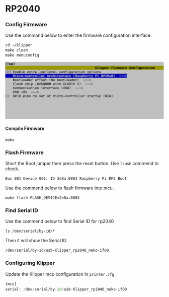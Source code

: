 # RP2040

### Config Firmware

Use the command below to enter the firmware configuration interface.

```shell
cd ~/klipper
make clean
make menuconfig
```

![rp2040](img/rp2040.png)

#### Compile Firmware

```shell
make 
```

### Flash Firmware

Short the Boot jumper then press the reset button. Use `lsusb` commend to check. 

```shell
Bus 001 Device 001: ID 2e8a:0003 Raspberry Pi RP2 Boot
```

Use the commend below to flash firmware into mcu.

```shell
make flash FLASH_DEVICE=2e8a:0003
```

### Find Serial ID

Use the commend below to find Serial ID for rp2040

```shell
ls /dev/serial/by-id/*
```

Then it will show the Serial ID 

```shell
/dev/serial/by-id/usb-Klipper_rp2040_neko-if00
```

### Configuring Klipper

Update the Klipper mcu configuration in `printer.cfg`

```python
[mcu]
serial: /dev/serial/by-id/usb-Klipper_rp2040_neko-if00
```
